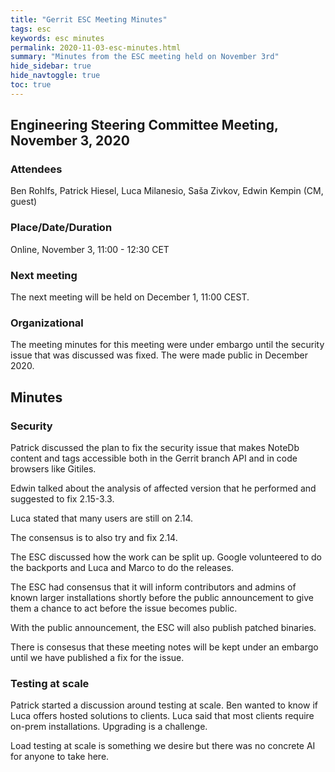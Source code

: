 ```yaml
---
title: "Gerrit ESC Meeting Minutes"
tags: esc
keywords: esc minutes
permalink: 2020-11-03-esc-minutes.html
summary: "Minutes from the ESC meeting held on November 3rd"
hide_sidebar: true
hide_navtoggle: true
toc: true
---
```


## Engineering Steering Committee Meeting, November 3, 2020

### Attendees

Ben Rohlfs, Patrick Hiesel, Luca Milanesio, Saša Zivkov, Edwin Kempin (CM, guest)

### Place/Date/Duration

Online, November 3, 11:00 - 12:30 CET

### Next meeting

The next meeting will be held on December 1, 11:00 CEST.

### Organizational

The meeting minutes for this meeting were under embargo until
the security issue that was discussed was fixed. The were made
public in December 2020.

## Minutes

### Security

Patrick discussed the plan to fix the security issue that makes
NoteDb content and tags accessible both in the Gerrit branch API
and in code browsers like Gitiles.

Edwin talked about the analysis of affected version that he
performed and suggested to fix 2.15-3.3.

Luca stated that many users are still on 2.14.

The consensus is to also try and fix 2.14.

The ESC discussed how the work can be split up. Google volunteered
to do the backports and Luca and Marco to do the releases.

The ESC had consensus that it will inform contributors and admins of
known larger installations shortly before the public announcement to
give them a chance to act before the issue becomes public.

With the public announcement, the ESC will also publish patched
binaries.

There is consesus that these meeting notes will be kept under an
embargo until we have published a fix for the issue.

### Testing at scale

Patrick started a discussion around testing at scale. Ben wanted to
know if Luca offers hosted solutions to clients. Luca said that most
clients require on-prem installations. Upgrading is a challenge.

Load testing at scale is something we desire but there was no concrete
AI for anyone to take here.
